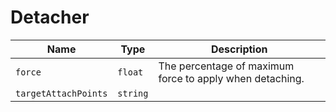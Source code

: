 # Detacher


|Name|Type|Description|
|--|--|--|
|`force`|`float`|The percentage of maximum force to apply when detaching.|
|`targetAttachPoints`|`string`||


